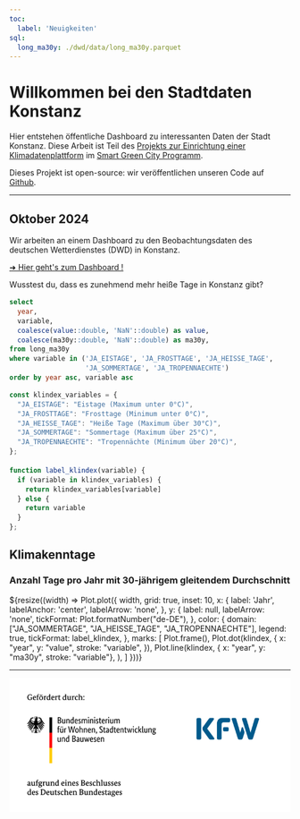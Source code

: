 ```yaml
---
toc:
  label: 'Neuigkeiten'
sql:
  long_ma30y: ./dwd/data/long_ma30y.parquet
---
```


# Willkommen bei den Stadtdaten Konstanz

Hier entstehen öffentliche Dashboard zu interessanten Daten der Stadt
Konstanz. Diese Arbeit ist Teil des [Projekts zur Einrichtung einer
Klimadatenplattform][project] im [Smart Green City Programm][sgc].

Dieses Projekt ist open-source: wir veröffentlichen unseren Code auf
[Github][repo].

[project]: https://smart-green-city-konstanz.de/klimadatenplattform
[sgc]: https://smart-green-city-konstanz.de/
[repo]: https://github.com/sgc-kn/dashboards/

---

## Oktober 2024

Wir arbeiten an einem Dashboard zu den Beobachtungsdaten des deutschen
Wetterdienstes (DWD) in Konstanz.

[➜ Hier geht's zum Dashboard !](dwd/index.html)

Wusstest du, dass es zunehmend mehr heiße Tage in Konstanz gibt?

```sql id=klindex
select
  year,
  variable,
  coalesce(value::double, 'NaN'::double) as value,
  coalesce(ma30y::double, 'NaN'::double) as ma30y,
from long_ma30y
where variable in ('JA_EISTAGE', 'JA_FROSTTAGE', 'JA_HEISSE_TAGE',
                   'JA_SOMMERTAGE', 'JA_TROPENNAECHTE')
order by year asc, variable asc
```

```js
const klindex_variables = {
  "JA_EISTAGE": "Eistage (Maximum unter 0°C)",
  "JA_FROSTTAGE": "Frosttage (Minimum unter 0°C)",
  "JA_HEISSE_TAGE": "Heiße Tage (Maximum über 30°C)",
  "JA_SOMMERTAGE": "Sommertage (Maximum über 25°C)",
  "JA_TROPENNAECHTE": "Tropennächte (Minimum über 20°C)",
};

function label_klindex(variable) {
  if (variable in klindex_variables) {
    return klindex_variables[variable]
  } else {
    return variable
  }
};
```

<div class="card">
  <h2>Klimakenntage</h2>
  <h3>Anzahl Tage pro Jahr mit 30-jährigem gleitendem Durchschnitt</h3>
  ${resize((width) => Plot.plot({
      width,
      grid: true,
      inset: 10,
      x: {
        label: 'Jahr',
        labelAnchor: 'center',
        labelArrow: 'none',
      },
      y: {
        label: null,
        labelArrow: 'none',
        tickFormat: Plot.formatNumber("de-DE"),
      },
      color: {
        domain: ["JA_SOMMERTAGE", "JA_HEISSE_TAGE", "JA_TROPENNAECHTE"],
        legend: true,
        tickFormat: label_klindex,
      },
      marks: [
        Plot.frame(),
        Plot.dot(klindex, {
          x: "year",
          y: "value",
          stroke: "variable",
        }),
        Plot.line(klindex, {
          x: "year",
          y: "ma30y",
          stroke: "variable"},
        ),
      ]
    }))}
</div>

---

<img style='max-height:15rem' title="Smart City Sponsoren" alt="Gefördert durch das Bundensministerium für Wohnen, Stadtentwicklung und Bauwesen sowie der KFW" src="assets/sponsors-wide.png" />
